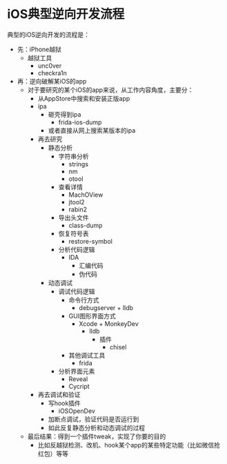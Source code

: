 # iOS典型逆向开发流程

典型的iOS逆向开发的流程是：

* 先：iPhone越狱
  * 越狱工具
    * unc0ver
    * checkra1n
* 再：逆向破解某iOS的app
  * 对于要研究的某个iOS的app来说，从工作内容角度，主要分：
    * 从AppStore中搜索和安装正版app
    * ipa
      * 砸壳得到ipa
        * frida-ios-dump
      * 或者直接从网上搜索某版本的ipa
    * 再去研究
      * 静态分析
        * 字符串分析
          * strings
          * nm
          * otool
        * 查看详情
          * MachOView
          * jtool2
          * rabin2
        * 导出头文件
          * class-dump
        * 恢复符号表
          * restore-symbol
        * 分析代码逻辑
          * IDA
            * 汇编代码
            * 伪代码
      * 动态调试
        * 调试代码逻辑
          * 命令行方式
            * debugserver + lldb
          * GUI图形界面方式
            * Xcode + MonkeyDev
              * lldb
                * 插件
                  * chisel
          * 其他调试工具
            * frida
        * 分析界面元素
          * Reveal
          * Cycript
    * 再去调试和验证
      * 写hook插件
        * iOSOpenDev
      * 加断点调试，验证代码是否运行到
      * 如此反复静态分析和动态调试的过程
  * 最后结果：得到一个插件tweak，实现了你要的目的
    * 比如反越狱检测、改机、hook某个app的某些特定功能（比如微信抢红包）等等

